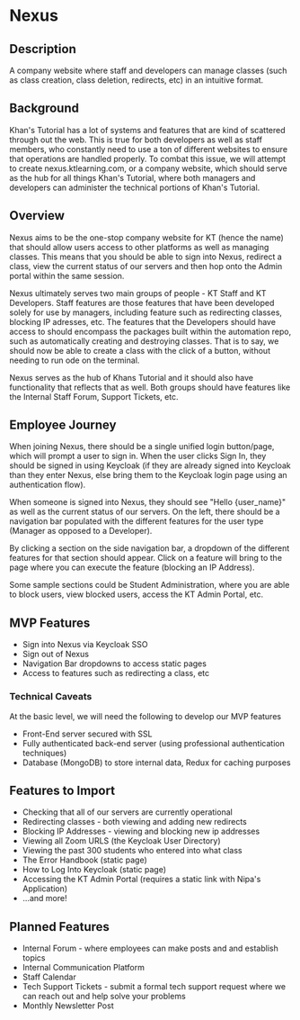 # Nexus

## Description  

A company website where staff and developers can manage classes (such as class creation, class deletion, redirects, etc) in an intuitive format.

## Background

Khan's Tutorial has a lot of systems and features that are kind of scattered through out the web. This is true for both developers as well as staff members, who constantly need to use a ton of different websites to ensure that operations are handled properly. To combat this issue, we will attempt to create nexus.ktlearning.com, or a company website, which should serve as the hub for all things  Khan's Tutorial, where both managers and developers can administer the technical portions of Khan's Tutorial.

## Overview

Nexus aims to be the one-stop company website for KT (hence the name) that should allow users access to other platforms as well as managing classes. This means that you should be able to sign into Nexus, redirect a class, view the current status of our servers and then hop onto the Admin portal within the same session.

Nexus ultimately serves two main groups of people - KT Staff and KT Developers. Staff features are those features that have been developed solely for use by managers, including feature such as redirecting classes, blocking IP adresses, etc. The features that the Developers should have access to should encompass the packages built within the automation repo, such as automatically creating and destroying classes. That is to say, we should now be able to create a class with the click of a button, without needing to run ode on the terminal.  

Nexus serves as the hub of Khans Tutorial and it should also have functionality that reflects that as well. Both groups should have features like the Internal Staff Forum, Support Tickets, etc.

## Employee Journey

When joining Nexus, there should be a single unified login button/page, which will prompt a user to sign in. When the user clicks Sign In, they should be signed in using Keycloak (if they are already signed into Keycloak than they enter Nexus, else bring them to the Keycloak login page using an authentication flow).

When someone is signed into Nexus, they should see "Hello {user_name}" as well as the current status of our servers. On the left, there should be a navigation bar populated with the different features for the user type (Manager as opposed to a Developer).

By clicking a section on the side navigation bar, a dropdown of the different features for that section should appear. Click on a feature will bring to the page where you can execute the feature (blocking an IP Address).

Some sample sections could be Student Administration, where you are able to block users, view blocked users, access the KT Admin Portal, etc.

## MVP Features

* Sign into Nexus via Keycloak SSO
* Sign out of Nexus
* Navigation Bar dropdowns to access static pages
* Access to features such as redirecting a class, etc

### Technical Caveats

At the basic level, we will need the following to develop our MVP features

* Front-End server secured with SSL
* Fully authenticated back-end server (using professional authentication techniques)
* Database (MongoDB) to store internal data, Redux for caching purposes

## Features to Import

* Checking that all of our servers are currently operational
* Redirecting classes - both viewing and adding new redirects
* Blocking IP Addresses - viewing and blocking new ip addresses
* Viewing all Zoom URLS (the Keycloak User Directory)
* Viewing the past 300 students who entered into what class
* The Error Handbook (static page)
* How to Log Into Keycloak (static page)
* Accessing the KT Admin Portal (requires a static link with Nipa's Application)
* ...and more!

## Planned Features

* Internal Forum - where employees can make posts and and establish topics
* Internal Communication Platform
* Staff Calendar
* Tech Support Tickets - submit a formal tech support request where we can reach out and help solve your problems
* Monthly Newsletter Post
